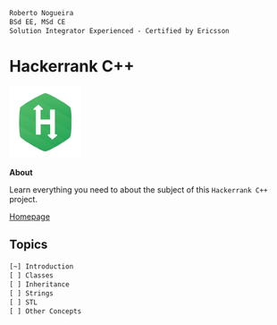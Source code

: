 ```
Roberto Nogueira  
BSd EE, MSd CE
Solution Integrator Experienced - Certified by Ericsson
```
# Hackerrank C++

![hackerrank image](images/hackerrank.png)

**About**

Learn everything you need to about the subject of this `Hackerrank C++` project.

[Homepage](https://hackerrank.com)

## Topics
```
[~] Introduction
[ ] Classes
[ ] Inheritance
[ ] Strings
[ ] STL
[ ] Other Concepts
```
